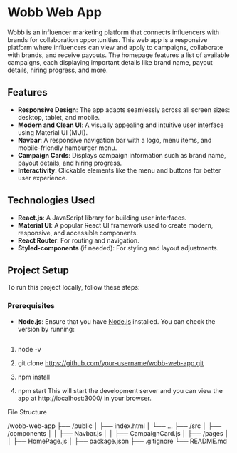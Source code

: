 # Wobb Web App

Wobb is an influencer marketing platform that connects influencers with brands for collaboration opportunities. This web app is a responsive platform where influencers can view and apply to campaigns, collaborate with brands, and receive payouts. The homepage features a list of available campaigns, each displaying important details like brand name, payout details, hiring progress, and more.

## Features

- **Responsive Design**: The app adapts seamlessly across all screen sizes: desktop, tablet, and mobile.
- **Modern and Clean UI**: A visually appealing and intuitive user interface using Material UI (MUI).
- **Navbar**: A responsive navigation bar with a logo, menu items, and mobile-friendly hamburger menu.
- **Campaign Cards**: Displays campaign information such as brand name, payout details, and hiring progress.
- **Interactivity**: Clickable elements like the menu and buttons for better user experience.

## Technologies Used

- **React.js**: A JavaScript library for building user interfaces.
- **Material UI**: A popular React UI framework used to create modern, responsive, and accessible components.
- **React Router**: For routing and navigation.
- **Styled-components** (if needed): For styling and layout adjustments.

## Project Setup

To run this project locally, follow these steps:

### Prerequisites

- **Node.js**: Ensure that you have [Node.js](https://nodejs.org/) installed. You can check the version by running:
  ```bash
1. node -v

2. git clone https://github.com/your-username/wobb-web-app.git

3. npm install

4. npm start
This will start the development server and you can view the app at http://localhost:3000/ in your browser.

File Structure

/wobb-web-app
├── /public
│   ├── index.html
│   └── ...
├── /src
│   ├── /components
│   │   ├── Navbar.js
│   │   ├── CampaignCard.js
│   ├── /pages
│   │   ├── HomePage.js
│
├── package.json
├── .gitignore
└── README.md
